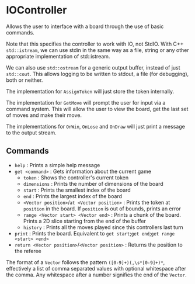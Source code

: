# IOController

Allows the user to interface with a board through the use of basic commands.

Note that this specifies the controller to work with IO, not StdIO. With C++ `std::istream`, we can use stdin in the same way as a file, string or any other appropriate implementation of std::istream.

We can also use `std::ostream` for a generic output buffer, instead of just `std::cout`. This allows logging to be written to stdout, a file (for debugging), both or neither.

The implementation for `AssignToken` will just store the token internally.

The implementation for `GetMove` will prompt the user for input via a command system. This will allow the user to view the board, get the last set of moves and make their move.

The implementations for `OnWin`, `OnLose` and `OnDraw` will just print a message to the output stream.

## Commands
- `help` : Prints a simple help message
- `get <command>` : Gets information about the current game
  - `token` : Shows the controller's current token
  - `dimensions` : Prints the number of dimensions of the board
  - `start` : Prints the smallest index of the board
  - `end` : Prints the largest index of the board
  - `<Vector position>`/`at <Vector position>` : Prints the token at `position` in the board. If `position` is out of bounds, prints an error
  - `range <Vector start> <Vector end>` : Prints a chunk of the board. Prints a 2D slice starting from the end of the buffer
  - `history` : Prints all the moves played since this controllers last turn
- `print` : Prints the board. Equivalent to `get start`;`get end`;`get range <start> <end>`
- `return <Vector position>`/`<Vector position>` : Returns the position to the referee

The format of a `Vector` follows the pattern `([0-9]+)(,\s*[0-9]+)*`, effectively a list of comma separated values with optional whitespace after the comma. Any whitespace after a number signifies the end of the `Vector`.

